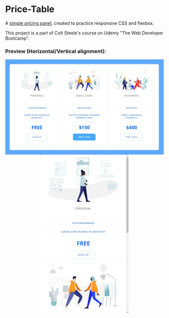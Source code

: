 # Price-Table
A [simple pricing panel](http://yahavba.github.io/Price-Table/), created to practice responsive CSS and flexbox.

This project is a part of Colt Steele's course on Udemy "The Web Developer Bootcamp".

### Preview (Horizontal/Vertical alignment):
<div align="center">
  <span align="left">
    <img src="https://github.com/Yahavba/Price-Table/blob/main/preview_images/preview-1.jpg" min-width="300px" max-width="540px" width="540px" align="center" alt="price table preview">
  </span>
  <span align="right">
    <img src="https://github.com/Yahavba/Price-Table/blob/main/preview_images/preview-2.jpg" min-width="100px" max-width="280px" width="280px" align="center" alt="price table preview">
  </span>
</div>

